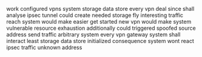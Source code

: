 work configured vpns system storage data store every vpn deal since shall analyse ipsec tunnel could create needed storage fly interesting traffic reach system would make easier get started new vpn would make system vulnerable resource exhaustion additionally could triggered spoofed source address send traffic arbitrary system every vpn gateway system shall interact least storage data store initialized consequence system wont react ipsec traffic unknown address